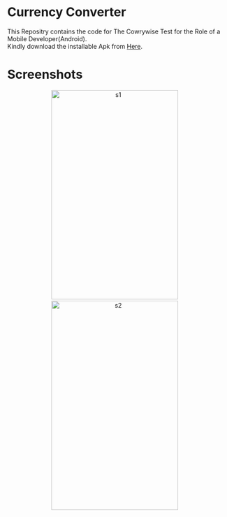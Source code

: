 # Currency Converter
This Repositry contains the code for The Cowrywise  Test  for the Role of a Mobile Developer(Android). <br/> Kindly download the installable Apk from [Here](https://drive.google.com/file/d/19ogfDLFWaVJ5ZqT4PpZl5an4JrszUPOH/view?usp=sharing).


# Screenshots
<p align="center">
    <img src="https://github.com/Alome007/Currency-Coverter/tree/master/app/screen_shots/s1.jpeg" alt="s1" width="290" height="480"/> &nbsp;&nbsp;
    <img src="https://github.com/Alome007/Currency-Coverter/tree/master/app/screen_shots/s2.jpeg" alt="s2" width="290" height="480"/> &nbsp;&nbsp;
  
  
    
</p>
   
